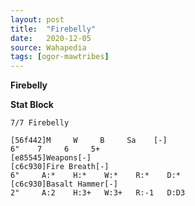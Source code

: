 ```yaml
---
layout: post
title:  "Firebelly"
date:   2020-12-05
source: Wahapedia
tags: [ogor-mawtribes]
---
```


**Firebelly**

**Stat Block**
```
7/7 Firebelly
```

```
[56f442]M     W     B     Sa    [-]
6"    7     6     5+    
[e85545]Weapons[-]
[c6c930]Fire Breath[-]
6"     A:*    H:*    W:*    R:*    D:*   
[c6c930]Basalt Hammer[-]
2"     A:2    H:3+   W:3+   R:-1   D:D3  
```


